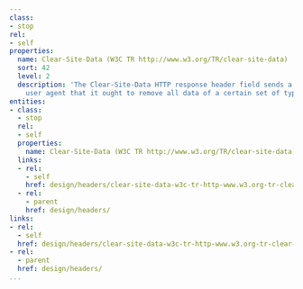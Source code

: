 ```yaml
---
class:
- stop
rel:
- self
properties:
  name: Clear-Site-Data (W3C TR http://www.w3.org/TR/clear-site-data)
  sort: 42
  level: 2
  description: 'The Clear-Site-Data HTTP response header field sends a signal to the
    user agent that it ought to remove all data of a certain set of types. '
entities:
- class:
  - stop
  rel:
  - self
  properties:
    name: Clear-Site-Data (W3C TR http://www.w3.org/TR/clear-site-data)
  links:
  - rel:
    - self
    href: design/headers/clear-site-data-w3c-tr-http-www.w3.org-tr-clear-site-data.md
  - rel:
    - parent
    href: design/headers/
links:
- rel:
  - self
  href: design/headers/clear-site-data-w3c-tr-http-www.w3.org-tr-clear-site-data.md
- rel:
  - parent
  href: design/headers/
...
```

